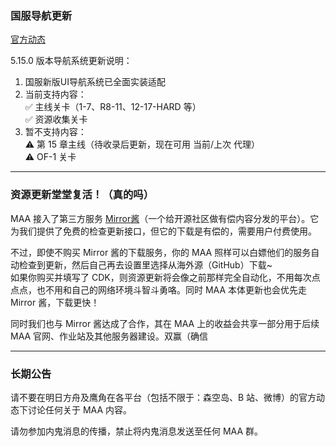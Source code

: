 ### 国服导航更新

[官方动态](https://www.bilibili.com/opus/1052289926969688064)

5.15.0 版本导航系统更新说明：
1. 国服新版UI导航系统已全面实装适配
2. 当前支持内容：  
   ✅ 主线关卡（1-7、R8-11、12-17-HARD 等）  
   ✅ 资源收集关卡  
3. 暂不支持内容：  
   ⚠️ 第 15 章主线（待收录后更新，现在可用 当前/上次 代理）  
   ⚠️ OF-1 关卡  

----

### 资源更新堂堂复活！（真的吗）

MAA 接入了第三方服务 [Mirror酱](https://mirrorchyan.com/)（一个给开源社区做有偿内容分发的平台）。它为我们提供了免费的检查更新接口，但它的下载是有偿的，需要用户付费使用。

不过，即使不购买 Mirror 酱的下载服务，你的 MAA 照样可以白嫖他们的服务自动检查到更新，然后自己再去设置里选择从海外源（GitHub）下载~  
如果你购买并填写了 CDK，则资源更新将会像之前那样完全自动化，不用每次点点点，也不用和自己的网络环境斗智斗勇咯。同时 MAA 本体更新也会优先走 Mirror 酱，下载更快！

同时我们也与 Mirror 酱达成了合作，其在 MAA 上的收益会共享一部分用于后续 MAA 官网、作业站及其他服务器建设。双赢（确信

----

### 长期公告

请不要在明日方舟及鹰角在各平台（包括不限于：森空岛、B 站、微博）的官方动态下讨论任何关于 MAA 内容。  

请勿参加内鬼消息的传播，禁止将内鬼消息发送至任何 MAA 群。
